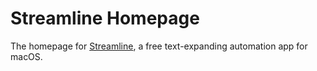 # Streamline Homepage

The homepage for [Streamline](https://github.com/brianyu28/streamline), a free text-expanding automation app for macOS.
